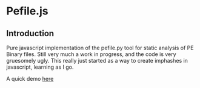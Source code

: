 # Pefile.js

## Introduction

Pure javascript implementation of the pefile.py tool for static analysis of PE Binary files. Still very much a work in progress, and the code is very gruesomely ugly. This really just started as a way to create imphashes in javascript, learning as I go.

A quick demo [here](https://cloudtracer.github.io/pefile.js/gh-pages/)
